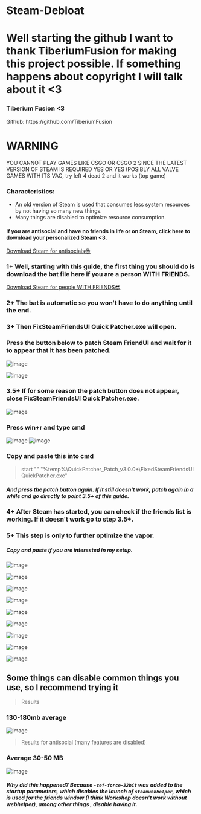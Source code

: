 # Steam-Debloat

# Well starting the github I want to thank TiberiumFusion for making this project possible. If something happens about copyright I will talk about it <3

### Tiberium Fusion <3
<p></p>
Github: https://github.com/TiberiumFusion

# WARNING
YOU CANNOT PLAY GAMES LIKE CSGO OR CSGO 2 SINCE THE LATEST VERSION OF STEAM IS REQUIRED YES OR YES (POSIBLY ALL VALVE GAMES WITH ITS VAC, try left 4 dead 2 and it works (top game)

### Characteristics:

- An old version of Steam is used that consumes less system resources by not having so many new things.
- Many things are disabled to optimize resource consumption.

#### If you are antisocial and have no friends in life or on Steam, click here to download your personalized Steam <3.
[Download Steam for antisocials😒](https://github.com/mtytyx/Steam-Debloat/releases/download/steamv1.15/Steam.for.Antisocials.bat)

<p></p>

### 1+ Well, starting with this guide, the first thing you should do is download the bat file here if you are a person WITH FRIENDS.
[Download Steam for people WITH FRIENDS😎](https://github.com/mtytyx/Steam-Debloat/releases/download/steamv1.15/Steam-Github-mtytyx.bat)
<p></p>

### 2+ The bat is automatic so you won't have to do anything until the end.

### 3+ Then FixSteamFriendsUI Quick Patcher.exe will open.

### Press the button below to patch Steam FriendUI and wait for it to appear that it has been patched.
![image](https://github.com/mtytyx/Steam-Debloat-/assets/168254237/90d55cae-556d-4101-ba45-bb3fd56c74e6)
<p></p>

![image](https://github.com/mtytyx/Steam-Debloat-/assets/168254237/af15e452-cd63-45f7-aa39-a5bca465d8ad)
<p></p>

### 3.5+ If for some reason the patch button does not appear, close FixSteamFriendsUI Quick Patcher.exe.
<p></p>

![image](https://github.com/mtytyx/Steam-Debloat/assets/168254237/51119fcc-e3a4-4d0a-8cf8-d24c1d74c64e)
### Press win+r and type cmd
![image](https://github.com/mtytyx/Steam-Debloat/assets/168254237/4313e158-a188-442d-a3e2-7b3bf812039b)
![image](https://github.com/mtytyx/Steam-Debloat/assets/168254237/f1b092c9-adfe-42d9-808c-e365ab1b1a48)

### Copy and paste this into cmd
> start "" "%temp%\QuickPatcher_Patch_v3.0.0+\FixedSteamFriendsUI QuickPatcher.exe"
<p></p>

##### And press the patch button again. If it still doesn't work, patch again in a while and go directly to point 3.5+ of this guide.
<p></p>

### 4+ After Steam has started, you can check if the friends list is working. If it doesn't work go to step 3.5+.

### 5+ This step is only to further optimize the vapor.
##### Copy and paste if you are interested in my setup.

![image](https://github.com/mtytyx/Steam-Debloat-/assets/168254237/5e67f706-4836-4f14-81d1-b1f3fc6914a7)
<p>

</p>

![image](https://github.com/mtytyx/Steam-Debloat-/assets/168254237/53c4a824-c4df-442f-805f-502639d790f7)
<p>
      </p>
 
![image](https://github.com/mtytyx/Steam-Debloat-/assets/168254237/957d8f8b-6486-4394-8eaa-b035d608045a)
<p>
      </p>
  
![image](https://github.com/mtytyx/Steam-Debloat-/assets/168254237/8405bc8e-9876-4db4-aaf9-d8966485c04c)
<p>
      </p>
  
![image](https://github.com/mtytyx/Steam-Debloat-/assets/168254237/edb76bc4-a5b8-4ec8-89b6-0fef918910e4)
<p>
      </p>
  
![image](https://github.com/mtytyx/Steam-Debloat-/assets/168254237/f07c2c50-457f-485c-9ef6-1c78b01c10a1)
<p>
      </p>
  
![image](https://github.com/mtytyx/Steam-Debloat-/assets/168254237/9829ecea-654c-4161-9378-ad1fdbebc8c8)
<p>
      </p>
  
![image](https://github.com/mtytyx/Steam-Debloat-/assets/168254237/7c445cfa-44b7-4ea0-85d4-76b9f24a31b5)
<p>
      </p>
  
![image](https://github.com/mtytyx/Steam-Debloat-/assets/168254237/2056157a-d341-425b-a5cc-90375f9e0d1e)
<p>
</p>

## Some things can disable common things you use, so I recommend trying it

> Results
### 130-180mb average

![image](https://github.com/mtytyx/Steam-Debloat-/assets/168254237/b8578355-a070-4e5a-8830-aed70ab6aecb)
> Results for antisocial (many features are disabled)
### Average 30-50 MB

![image](https://github.com/mtytyx/Steam-Debloat-/assets/168254237/6202931d-b31d-4c97-84c8-fa16bed9a06a)

##### Why did this happened? Because `-cef-force-32bit` was added to the startup parameters, which disables the launch of `steamwebhelper`, which is used for the friends window (I think Workshop doesn't work without webhelper), among other things , disable having it.
